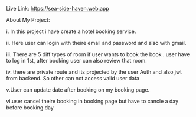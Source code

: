 Live Link: https://sea-side-haven.web.app


About My Project:

i. In this project i have create a hotel booking service.

ii. Here user can login with theire email and password and also with gmail.

iii. There are 5 diff types of room if user wants to book the book . user have to log in 1st, after booking user can also review that room.

iv. there are private route and its projected by the user Auth and also jwt from backend. So other can not access valid user data

v.User can update date after booking on my booking page.

vi.user cancel theire booking in booking page but have to cancle a day before booking day
